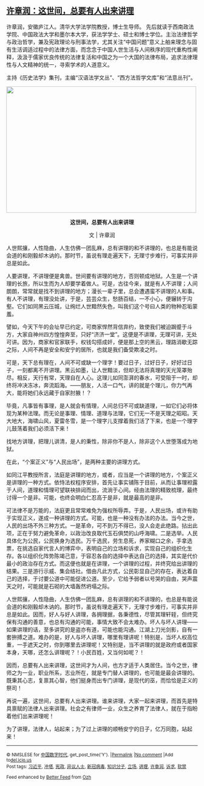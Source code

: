 <!--1594032515000-->
[许章润：这世间，总要有人出来讲理](https://chinadigitaltimes.net/chinese/2020/07/%e8%ae%b8%e7%ab%a0%e6%b6%a6%ef%bc%9a%e8%bf%99%e4%b8%96%e9%97%b4%ef%bc%8c%e6%80%bb%e8%a6%81%e6%9c%89%e4%ba%ba%e5%87%ba%e6%9d%a5%e8%ae%b2%e7%90%86/)
------

<p>许章润，安徽庐江人。清华大学法学院教授，博士生导师。 先后就读于西南政法学院、中国政法大学和墨尔本大学，获法学学士、硕士和博士学位。主治法律哲学与政治哲学，兼及宪政理论与刑事法学，尤其关注“中国问题”意义上舶来理念与固有生活调适过程中的法律方面，而念念于中国人世生活与人间秩序的现代重构性阐释，汲汲于儒家优良传统的法律复活和中国之为一个大国的法律布局，追求法律理性与人文精神的统一，寻索学术的人道意义。</p><p>主持《历史法学》集刊，主编“汉语法学文丛”、“西方法哲学文库”和“法意丛刊”。</p><p><img class="aligncenter wp-image-649315" src="https://chinadigitaltimes.net/chinese/files/2020/07/许章润2.jpeg" alt="" width="500" height="333" srcset="https://chinadigitaltimes.net/chinese/files/2020/07/许章润2.jpeg 450w, https://chinadigitaltimes.net/chinese/files/2020/07/许章润2-300x200.jpeg 300w" sizes="(max-width: 500px) 100vw, 500px" /></p><p style="text-align: center"><strong>这世间，总要有人出来讲理</strong></p><p style="text-align: center">文 | 许章润</p><p>人世熙攘，人性隐曲，人生仿佛一团乱麻，总有讲理的和不讲理的，也总是有能说会道的和刚毅却木讷的。那时节，虽说有理走遍天下，无理寸步难行，可事实并非总是如此。</p><p>人要讲理，不讲理便是禽兽。世间要有讲理的地方，否则顿成地狱。人生是一个讲理的长旅，所以生而为人却要学着做人。可是，古往今来，就是有人不讲理；人间朗朗，常常就是找不到讲理的地方；漫长一辈子里，总会遭遇蛮不讲理的人和事。有人不讲理，有理没处讲，于是，芸芸众生，愁肠百结，一不小心，便辗转于沟壑。它们如同黑云压城，让绚烂人世黯然失色，叫我们这个号曰人类的物种忍垢蒙羞。</p><p>譬如，今天下午的会址早已约定，可商家悍然背信弃约，致使我们被迫跼蹙于斗方，大家自神州四方惶惶奔至，只好“济济一堂”。这便是不讲理，无理可讲，无处可讲。因为，商家和官家联手，权钱勾搭成奸，便是那上空的黑云，理路消歇无踪之际，人间不再是安全和安宁的居所，也就是我们备受欺凌之时。</p><p>可是，天下总有理在，人间不可或缺一个理字！要过日子，过好日子，好好过日子，一刻都离不开讲理。黑云如墨，让人世黯淡，但却无法将真理的天光笼罩殆尽。相反，天行有常，天理自在人心。这理儿如同澎湃的春水，可受阻于一时，却终将冲决冻冰，奔流蹈海。——朋友，人活一口气，讲的就是个理儿，你力气再大，能将她们永远藏于自家肘腋！？</p><p>毕竟，凡事皆有事理，是人就会有情理，人间总归不可或缺道理，一如它们必将体现为某种法理。而无论是事理、情理、道理与法理，它们无一不是天理之昭昭。天大地大，海啸山风，夏雷冬雪，是一个理字儿支撑着我们活了下来，也是一个理字儿鼓荡着我们必须活下来！</p><p>找地方讲理，把理儿讲清，是人的秉性，除非你不是人，除非这个人世堕落成为地狱。</p><p>在此，“个案正义”与“人民出场”，是两种主要的讲理方式。</p><p>如同江平教授所言，法庭是讲理的地方，或者，应当是一个讲理的地方，个案正义是讲理的一种方式。依恃法权程序安排，首先让事实铺陈于目前，从而让事理袒露于人间，道理和情理可望联袂排闼而出，流淌于心间。经由法理的精致梳理，最终讨得一个是非。可能，也终会明白仁忍高于是非，就是最高的是非。</p><p>可法律不是万能的，法庭更且常常难免为强权所辱弄。于是，人民出场，或许有助于实现正义，遂成一种讲理的方式。可能，也是一种没有办法的办法。当今之世，人民的出场不外三种方式。一是革命，可不到万不得已，没人会走此绝路。拈出此项，正在于努力避免革命，以政治改良取代玉石俱焚的山呼海啸。二是选举。人民具体化为公民，公民换身为选民。万千选民，劳生息死，养家糊口之余，手拿选票，在挑选自家代言人的博弈中，表明自己的立场和诉求，实现自己的组织化生存。各以组织化阵势陈竭己意，于容忍各自的选择中表达自己的选择，其实是代价最小的政治存在方式。而这便也就是在讲理，一个讲理的过程，并终究给出讲理的结果。三是游行示威、集会结社。借由凡此方式，公民彰显自己的存在，表达着自己的选择，于讨要公道中可能促进公道。至少，它给予弱者以号哭的自由，哭声震天之时，可能就是石砌的大墙轰然坍塌之际。</p><p>人世熙攘，人性隐曲，人生仿佛一团乱麻，总有讲理的和不讲理的，也总是有能说会道的和刚毅却木讷的。那时节，虽说有理走遍天下，无理寸步难行，可事实并非总是如此。因而，好人与好人讲理，各拥理据，各秉德性，尽管其理轩轾，但终究保有沟通的善意，也总有沟通的可能，事情大致不会太难办。坏人与坏人讲理——如果讲理的话，至多讲究的是盗亦有道，可能也能沟通。江湖上刀光剑影，自有一套拚搏之道。难办的是，好人与坏人讲理，哪里有理讲呢！特别是，当坏人权高位重，一手遮天之时，你到哪里去讲理呢！又特别是，当不讲理的就是政府或者国家本身，天哪，还怎么讲理呢？！小民百姓，又当何如呢？！</p><p>因而，总要有人出来讲理，这世间才为人间，也方才适于人类居住。当今之世，律师之为一业，职业所系，志业所在，就是专门替人讲理的，也可能是最会讲理的。既秉其心志，复禀其心智，他们挺身而出专门讲理，是现代的巫，而恰恰是正义的祭司！</p><p>再说一遍，这世间，总要有人出来讲理。谁来讲理，大家一起来讲理，而首先是特具禀赋的法律人出来讲理。社会之有律师一业，众生之养育了法律人，就在于指盼着他们出来讲理呢！</p><p>为了讲理，法律人，站起来；为了过上讲理的顺畅安宁的日子，亿万同胞，站起来！</p><hr /><p><small>&copy; NMSLESE for <a href="https://chinadigitaltimes.net/chinese">中国数字时代</a>, get_post_time('Y'). |<a href="https://chinadigitaltimes.net/chinese/2020/07/%e8%ae%b8%e7%ab%a0%e6%b6%a6%ef%bc%9a%e8%bf%99%e4%b8%96%e9%97%b4%ef%bc%8c%e6%80%bb%e8%a6%81%e6%9c%89%e4%ba%ba%e5%87%ba%e6%9d%a5%e8%ae%b2%e7%90%86/">Permalink</a> |<a href="https://chinadigitaltimes.net/chinese/2020/07/%e8%ae%b8%e7%ab%a0%e6%b6%a6%ef%bc%9a%e8%bf%99%e4%b8%96%e9%97%b4%ef%bc%8c%e6%80%bb%e8%a6%81%e6%9c%89%e4%ba%ba%e5%87%ba%e6%9d%a5%e8%ae%b2%e7%90%86/#comments">No comment</a> |Add to<a href="http://del.icio.us/post?url=https://chinadigitaltimes.net/chinese/2020/07/%e8%ae%b8%e7%ab%a0%e6%b6%a6%ef%bc%9a%e8%bf%99%e4%b8%96%e9%97%b4%ef%bc%8c%e6%80%bb%e8%a6%81%e6%9c%89%e4%ba%ba%e5%87%ba%e6%9d%a5%e8%ae%b2%e7%90%86/&amp;title=许章润：这世间，总要有人出来讲理">del.icio.us</a><br/>Post tags: <a href="https://chinadigitaltimes.net/chinese/tag/%e4%b9%a0%e8%bf%91%e5%b9%b3/" rel="tag">习近平</a>, <a href="https://chinadigitaltimes.net/chinese/tag/%e5%86%b2%e5%a1%94/" rel="tag">冲塔</a>, <a href="https://chinadigitaltimes.net/chinese/tag/%e5%ae%aa%e6%94%bf/" rel="tag">宪政</a>, <a href="https://chinadigitaltimes.net/chinese/tag/%e5%bc%82%e8%ae%ae%e4%ba%ba%e5%a3%ab/" rel="tag">异议人士</a>, <a href="https://chinadigitaltimes.net/chinese/tag/%e6%96%b0%e5%86%a0%e7%97%85%e6%af%92/" rel="tag">新冠病毒</a>, <a href="https://chinadigitaltimes.net/chinese/tag/%e7%9f%a5%e8%af%86%e5%88%86%e5%ad%90/" rel="tag">知识分子</a>, <a href="https://chinadigitaltimes.net/chinese/tag/%e7%ab%8b%e5%9c%ba/" rel="tag">立场</a>, <a href="https://chinadigitaltimes.net/chinese/tag/%e8%ae%b2%e7%90%86/" rel="tag">讲理</a>, <a href="https://chinadigitaltimes.net/chinese/tag/%e8%ae%b8%e7%ab%a0%e6%b6%a6/" rel="tag">许章润</a>, <a href="https://chinadigitaltimes.net/chinese/tag/%e8%af%89%e6%b1%82/" rel="tag">诉求</a>, <a href="https://chinadigitaltimes.net/chinese/tag/%e8%bd%af%e7%a6%81/" rel="tag">软禁</a><br/></small></p><p><small>Feed enhanced by <a href='http://planetozh.com/blog/my-projects/wordpress-plugin-better-feed-rss/'>Better Feed</a> from  <a href='http://planetozh.com/blog/'>Ozh</a></small></p>
